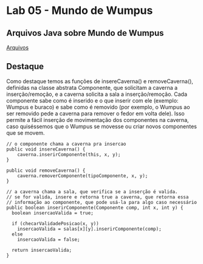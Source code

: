 # Lab 05 - Mundo de Wumpus

## Arquivos Java sobre Mundo de Wumpus
[Arquivos](src/pt/c40task/l05wumpus)

## Destaque
Como destaque temos as funções de insereCaverna() e removeCaverna(), definidas na classe abstrata Componente, que solicitam a caverna a inserção/remoção, e a caverna solicita a sala a inserção/remoção. Cada componente sabe como é inserido e o que inserir com ele (exemplo: Wumpus e buraco) e sabe como é removido (por exemplo, o Wumpus ao ser removido pede a caverna para remover o fedor em volta dele). Isso permite a fácil inserção de movimentação dos componentes na caverna, caso quiséssemos que o Wumpus se movesse ou criar novos componentes que se movem.

```
// o componente chama a caverna pra insercao
public void insereCaverna() {
	caverna.inserirComponente(this, x, y);
}
	
public void removeCaverna() {
	caverna.removerComponente(tipoComponente, x, y);
}

// a caverna chama a sala, que verifica se a inserção é valida.
// se for valida, insere e retorna true a caverna, que retorna essa
// informação ao componente, que pode usá-la para algo caso necessário
public boolean inserirComponente(Componente comp, int x, int y) {
  boolean insercaoValida = true;

  if (checarValidadePosicao(x, y))
    insercaoValida = salas[x][y].inserirComponente(comp);
  else
    insercaoValida = false;

  return insercaoValida;
}
```
